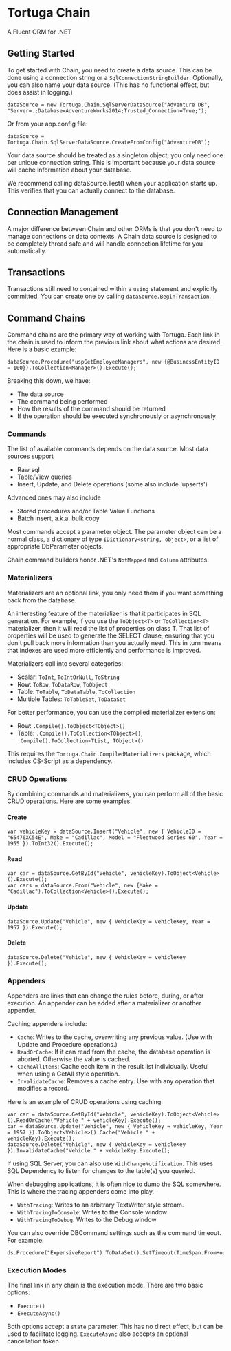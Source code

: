 # Tortuga Chain

A Fluent ORM for .NET

## Getting Started

To get started with Chain, you need to create a data source. This can be done using a connection string or a `SqlConnectionStringBuilder`. Optionally, you can also name your data source. (This has no functional effect, but does assist in logging.)

    dataSource = new Tortuga.Chain.SqlServerDataSource("Adventure DB", "Server=.;Database=AdventureWorks2014;Trusted_Connection=True;");

Or from your app.config file:

    dataSource = Tortuga.Chain.SqlServerDataSource.CreateFromConfig("AdventureDB");

Your data source should be treated as a singleton object; you only need one per unique connection string. This is important because your data source will cache information about your database.

We recommend calling dataSource.Test() when your application starts up. This verifies that you can actually connect to the database.

## Connection Management

A major difference between Chain and other ORMs is that you don't need to manage connections or data contexts. A Chain data source is designed to be completely thread safe and will handle connection lifetime for you automatically.

## Transactions

Transactions still need to contained within a `using` statement and explicitly committed. You can create one by calling `dataSource.BeginTransaction`.

## Command Chains

Command chains are the primary way of working with Tortuga. Each link in the chain is used to inform the previous link about what actions are desired. Here is a basic example:

    dataSource.Procedure("uspGetEmployeeManagers", new {@BusinessEntityID = 100}).ToCollection<Manager>().Execute();

Breaking this down, we have:

* The data source
* The command being performed
* How the results of the command should be returned
* If the operation should be executed synchronously or asynchronously

### Commands

The list of available commands depends on the data source. Most data sources support 

* Raw sql
* Table/View queries
* Insert, Update, and Delete operations (some also include 'upserts')

Advanced ones may also include

* Stored procedures and/or Table Value Functions
* Batch insert, a.k.a. bulk copy

Most commands accept a parameter object. The parameter object can be a normal class, a dictionary of type `IDictionary<string, object>`, or a list of appropriate DbParameter objects.

Chain command builders honor .NET's `NotMapped` and `Column` attributes.

### Materializers

Materializers are an optional link, you only need them if you want something back from the database.

An interesting feature of the materializer is that it participates in SQL generation. For example, if you use the `ToObject<T>` or `ToCollection<T>` materializer, then it will read the list of properties on class T. That list of properties will be used to generate the SELECT clause, ensuring that you don't pull back more information than you actually need. This in turn means that indexes are used more efficiently and performance is improved.

Materializers call into several categories:

* Scalar: `ToInt`, `ToIntOrNull`, `ToString`
* Row: `ToRow`, `ToDataRow`, `ToObject`
* Table: `ToTable`, `ToDataTable`, `ToCollection`
* Multiple Tables: `ToTableSet`, `ToDataSet`

For better performance, you can use the compiled materializer extension:

* Row: `.Compile().ToObject<TObject>()`
* Table: `.Compile().ToCollection<TObject>()`, `.Compile().ToCollection<TList, TObject>()`

This requires the `Tortuga.Chain.CompiledMaterializers` package, which includes CS-Script as a dependency. 

### CRUD Operations

By combining commands and materializers, you can perform all of the basic CRUD operations. Here are some examples.

#### Create

    var vehicleKey = dataSource.Insert("Vehicle", new { VehicleID = "65476XC54E", Make = "Cadillac", Model = "Fleetwood Series 60", Year = 1955 }).ToInt32().Execute();

#### Read

    var car = dataSource.GetById("Vehicle", vehicleKey).ToObject<Vehicle>().Execute();
    var cars = dataSource.From("Vehicle", new {Make = "Cadillac").ToCollection<Vehicle>().Execute();

#### Update

    dataSource.Update("Vehicle", new { VehicleKey = vehicleKey, Year = 1957 }).Execute();

#### Delete

    dataSource.Delete("Vehicle", new { VehicleKey = vehicleKey }).Execute();

### Appenders

Appenders are links that can change the rules before, during, or after execution.  An appender can be added after a materializer or another appender.

Caching appenders include:

* `Cache`: Writes to the cache, overwriting any previous value. (Use with Update and Procedure operations.)
* `ReadOrCache`: If it can read from the cache, the database operation is aborted. Otherwise the value is cached. 
* `CacheAllItems`: Cache each item in the result list individually. Useful when using a GetAll style operation.
* `InvalidateCache`: Removes a cache entry. Use with any operation that modifies a record.

Here is an example of CRUD operations using caching.

    var car = dataSource.GetById("Vehicle", vehicleKey).ToObject<Vehicle>().ReadOrCache("Vehicle " + vehicleKey).Execute();
    car = dataSource.Update("Vehicle", new { VehicleKey = vehicleKey, Year = 1957 }).ToObject<Vehicle>().Cache("Vehicle " + vehicleKey).Execute();
    dataSource.Delete("Vehicle", new { VehicleKey = vehicleKey }).InvalidateCache("Vehicle " + vehicleKey.Execute();

If using SQL Server, you can also use `WithChangeNotification`. This uses SQL Dependency to listen for changes to the table(s) you queried.

When debugging applications, it is often nice to dump the SQL somewhere. This is where the tracing appenders come into play.

* `WithTracing`: Writes to an arbitrary TextWriter style stream.
* `WithTracingToConsole`: Writes to the Console window
* `WithTracingToDebug`: Writes to the Debug window

You can also override DBCommand settings such as the command timeout. For example:

    ds.Procedure("ExpensiveReport").ToDataSet().SetTimeout(TimeSpan.FromHours(3)).Execute()

### Execution Modes

The final link in any chain is the execution mode. There are two basic options:

* `Execute()`
* `ExecuteAsync()`

Both options accept a `state` parameter. This has no direct effect, but can be used to facilitate logging. `ExecuteAsync` also accepts an optional cancellation token.


